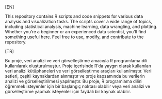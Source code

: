 [EN]

This repository contains R scripts and code snippets for various data analysis and visualization tasks. The scripts cover a wide range of topics, including statistical analysis, machine learning, data wrangling, and plotting. Whether you're a beginner or an experienced data scientist, you'll find something useful here. Feel free to use, modify, and contribute to the repository.

[TR]

Bu proje, veri analizi ve veri görselleştirme amacıyla R programlama dili kullanılarak oluşturulmuştur. Proje içerisinde R'da yaygın olarak kullanılan veri analizi kütüphaneleri ve veri görselleştirme araçları kullanılmıştır. Veri setleri, çeşitli kaynaklardan alınmıştır ve proje kapsamında bu verilerin analizi ve görselleştirilmesi yapılmıştır. Bu proje, R programlama dilini öğrenmek isteyenler için bir başlangıç noktası olabilir veya veri analizi ve görselleştirme yapmak isteyenler için faydalı bir kaynak olabilir.